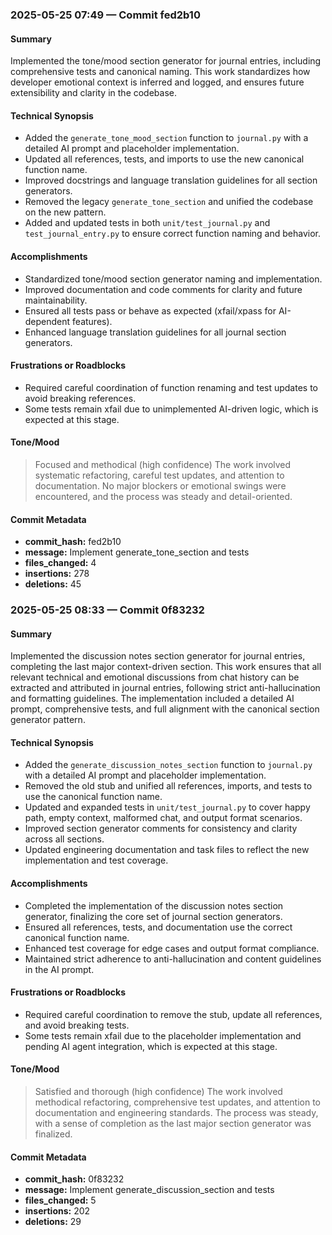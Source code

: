 ### 2025-05-25 07:49 — Commit fed2b10

#### Summary
Implemented the tone/mood section generator for journal entries, including comprehensive tests and canonical naming. This work standardizes how developer emotional context is inferred and logged, and ensures future extensibility and clarity in the codebase.

#### Technical Synopsis
- Added the `generate_tone_mood_section` function to `journal.py` with a detailed AI prompt and placeholder implementation.
- Updated all references, tests, and imports to use the new canonical function name.
- Improved docstrings and language translation guidelines for all section generators.
- Removed the legacy `generate_tone_section` and unified the codebase on the new pattern.
- Added and updated tests in both `unit/test_journal.py` and `test_journal_entry.py` to ensure correct function naming and behavior.

#### Accomplishments
- Standardized tone/mood section generator naming and implementation.
- Improved documentation and code comments for clarity and future maintainability.
- Ensured all tests pass or behave as expected (xfail/xpass for AI-dependent features).
- Enhanced language translation guidelines for all journal section generators.

#### Frustrations or Roadblocks
- Required careful coordination of function renaming and test updates to avoid breaking references.
- Some tests remain xfail due to unimplemented AI-driven logic, which is expected at this stage.

#### Tone/Mood
> Focused and methodical (high confidence)
> The work involved systematic refactoring, careful test updates, and attention to documentation. No major blockers or emotional swings were encountered, and the process was steady and detail-oriented.

#### Commit Metadata
- **commit_hash:** fed2b10
- **message:** Implement generate_tone_section and tests
- **files_changed:** 4
- **insertions:** 278
- **deletions:** 45

### 2025-05-25 08:33 — Commit 0f83232

#### Summary
Implemented the discussion notes section generator for journal entries, completing the last major context-driven section. This work ensures that all relevant technical and emotional discussions from chat history can be extracted and attributed in journal entries, following strict anti-hallucination and formatting guidelines. The implementation included a detailed AI prompt, comprehensive tests, and full alignment with the canonical section generator pattern.

#### Technical Synopsis
- Added the `generate_discussion_notes_section` function to `journal.py` with a detailed AI prompt and placeholder implementation.
- Removed the old stub and unified all references, imports, and tests to use the canonical function name.
- Updated and expanded tests in `unit/test_journal.py` to cover happy path, empty context, malformed chat, and output format scenarios.
- Improved section generator comments for consistency and clarity across all sections.
- Updated engineering documentation and task files to reflect the new implementation and test coverage.

#### Accomplishments
- Completed the implementation of the discussion notes section generator, finalizing the core set of journal section generators.
- Ensured all references, tests, and documentation use the correct canonical function name.
- Enhanced test coverage for edge cases and output format compliance.
- Maintained strict adherence to anti-hallucination and content guidelines in the AI prompt.

#### Frustrations or Roadblocks
- Required careful coordination to remove the stub, update all references, and avoid breaking tests.
- Some tests remain xfail due to the placeholder implementation and pending AI agent integration, which is expected at this stage.

#### Tone/Mood
> Satisfied and thorough (high confidence)
> The work involved methodical refactoring, comprehensive test updates, and attention to documentation and engineering standards. The process was steady, with a sense of completion as the last major section generator was finalized.

#### Commit Metadata
- **commit_hash:** 0f83232
- **message:** Implement generate_discussion_section and tests
- **files_changed:** 5
- **insertions:** 202
- **deletions:** 29 